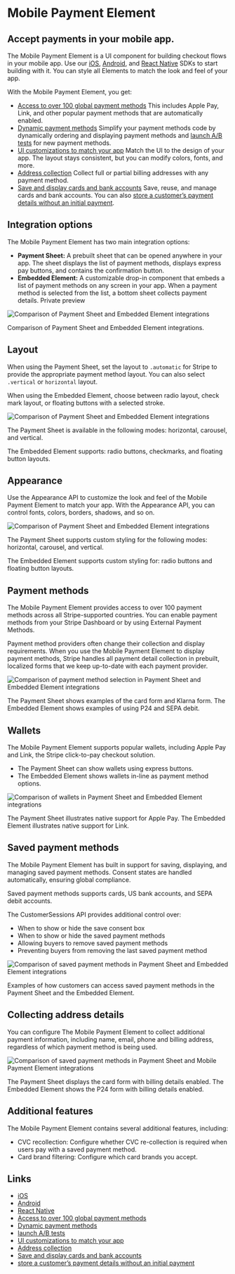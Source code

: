 # Mobile Payment Element

## Accept payments in your mobile app.

The Mobile Payment Element is a UI component for building checkout flows in your
mobile app. Use our [iOS](https://github.com/stripe/stripe-ios),
[Android](https://github.com/stripe/stripe-android), and [React
Native](https://github.com/stripe/stripe-react-native) SDKs to start building
with it. You can style all Elements to match the look and feel of your app.

With the Mobile Payment Element, you get:

- [Access to over 100 global payment
methods](https://docs.stripe.com/payments/payment-methods/overview) This
includes Apple Pay, Link, and other popular payment methods that are
automatically enabled.
- [Dynamic payment
methods](https://docs.stripe.com/payments/payment-methods/dynamic-payment-methods)
Simplify your payment methods code by dynamically ordering and displaying
payment methods and [launch A/B
tests](https://docs.stripe.com/payments/a-b-testing) for new payment methods.
- [UI customizations to match your
app](https://docs.stripe.com/elements/appearance-api/mobile) Match the UI to the
design of your app. The layout stays consistent, but you can modify colors,
fonts, and more.
- [Address
collection](https://docs.stripe.com/payments/mobile/save-during-payment?platform=ios&mobile-ui=payment-element#collect-payment-details)
Collect full or partial billing addresses with any payment method.
- [Save and display cards and bank
accounts](https://docs.stripe.com/payments/mobile/accept-payment?platform=ios&type=payment#enable-saved-cards)
Save, reuse, and manage cards and bank accounts. You can also [store a
customer’s payment details without an initial
payment](https://docs.stripe.com/payments/mobile/set-up-future-payments).

## Integration options

The Mobile Payment Element has two main integration options:

- **Payment Sheet:** A prebuilt sheet that can be opened anywhere in your app.
The sheet displays the list of payment methods, displays express pay buttons,
and contains the confirmation button.
- **Embedded Element:** A customizable drop-in component that embeds a list of
payment methods on any screen in your app. When a payment method is selected
from the list, a bottom sheet collects payment details. Private preview

![Comparison of Payment Sheet and Embedded Element
integrations](https://b.stripecdn.com/docs-statics-srv/assets/mpe-integration-options.0a72f8ef17d8c8f6b20cdeae799282bc.png)

Comparison of Payment Sheet and Embedded Element integrations.

## Layout

When using the Payment Sheet, set the layout to `.automatic` for Stripe to
provide the appropriate payment method layout. You can also select `.vertical`
or `horizontal` layout.

When using the Embedded Element, choose between radio layout, check mark layout,
or floating buttons with a selected stroke.

![Comparison of Payment Sheet and Embedded Element
integrations](https://b.stripecdn.com/docs-statics-srv/assets/mpe-layout.04901cbbebe86045545e9cc08cadfca3.png)

The Payment Sheet is available in the following modes: horizontal, carousel, and
vertical.

The Embedded Element supports: radio buttons, checkmarks, and floating button
layouts.

## Appearance

Use the Appearance API to customize the look and feel of the Mobile Payment
Element to match your app. With the Appearance API, you can control fonts,
colors, borders, shadows, and so on.

![Comparison of Payment Sheet and Embedded Element
integrations](https://b.stripecdn.com/docs-statics-srv/assets/mpe-appearance.585c8b5f7e554e52bfc9ac5ed7ebeb6f.png)

The Payment Sheet supports custom styling for the following modes: horizontal,
carousel, and vertical.

The Embedded Element supports custom styling for: radio buttons and floating
button layouts.

## Payment methods

The Mobile Payment Element provides access to over 100 payment methods across
all Stripe-supported countries. You can enable payment methods from your Stripe
Dashboard or by using External Payment Methods.

Payment method providers often change their collection and display requirements.
When you use the Mobile Payment Element to display payment methods, Stripe
handles all payment detail collection in prebuilt, localized forms that we keep
up-to-date with each payment provider.

![Comparison of payment method selection in Payment Sheet and Embedded Element
integrations](https://b.stripecdn.com/docs-statics-srv/assets/mpe-payment-methods.951d70f0e8fecf0fd4f7efde4c6a5001.png)

The Payment Sheet shows examples of the card form and Klarna form. The Embedded
Element shows examples of using P24 and SEPA debit.

## Wallets

The Mobile Payment Element supports popular wallets, including Apple Pay and
Link, the Stripe click-to-pay checkout solution.

- The Payment Sheet can show wallets using express buttons.
- The Embedded Element shows wallets in-line as payment method options.

![Comparison of wallets in Payment Sheet and Embedded Element
integrations](https://b.stripecdn.com/docs-statics-srv/assets/mpe-wallets.4fc028e5f210600f6519346be3643562.png)

The Payment Sheet illustrates native support for Apple Pay. The Embedded Element
illustrates native support for Link.

## Saved payment methods

The Mobile Payment Element has built in support for saving, displaying, and
managing saved payment methods. Consent states are handled automatically,
ensuring global compliance.

Saved payment methods supports cards, US bank accounts, and SEPA debit accounts.

The CustomerSessions API provides additional control over:

- When to show or hide the save consent box
- When to show or hide the saved payment methods
- Allowing buyers to remove saved payment methods
- Preventing buyers from removing the last saved payment method

![Comparison of saved payment methods in Payment Sheet and Embedded Element
integrations](https://b.stripecdn.com/docs-statics-srv/assets/mpe-saved-payment-methods.6f4575d3b609aa6033a4f410e30997ee.png)

Examples of how customers can access saved payment methods in the Payment Sheet
and the Embedded Element.

## Collecting address details

You can configure The Mobile Payment Element to collect additional payment
information, including name, email, phone and billing address, regardless of
which payment method is being used.

![Comparison of saved payment methods in Payment Sheet and Mobile Payment
Element
integrations](https://b.stripecdn.com/docs-statics-srv/assets/mpe-collecting-address-details.1712b3f2156d395d241b117fddd7d452.png)

The Payment Sheet displays the card form with billing details enabled. The
Embedded Element shows the P24 form with billing details enabled.

## Additional features

The Mobile Payment Element contains several additional features, including:

- CVC recollection: Configure whether CVC re-collection is required when users
pay with a saved payment method.
- Card brand filtering: Configure which card brands you accept.

## Links

- [iOS](https://github.com/stripe/stripe-ios)
- [Android](https://github.com/stripe/stripe-android)
- [React Native](https://github.com/stripe/stripe-react-native)
- [Access to over 100 global payment
methods](https://docs.stripe.com/payments/payment-methods/overview)
- [Dynamic payment
methods](https://docs.stripe.com/payments/payment-methods/dynamic-payment-methods)
- [launch A/B tests](https://docs.stripe.com/payments/a-b-testing)
- [UI customizations to match your
app](https://docs.stripe.com/elements/appearance-api/mobile)
- [Address
collection](https://docs.stripe.com/payments/mobile/save-during-payment?platform=ios&mobile-ui=payment-element#collect-payment-details)
- [Save and display cards and bank
accounts](https://docs.stripe.com/payments/mobile/accept-payment?platform=ios&type=payment#enable-saved-cards)
- [store a customer’s payment details without an initial
payment](https://docs.stripe.com/payments/mobile/set-up-future-payments)